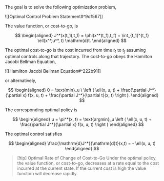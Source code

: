 The goal is to solve the following optimization problem,

![[Optimal Control Problem Statement#^9df567]]

The value function, or cost-to-go, is

$$
\begin{aligned}
	J^*(x(t_1),t_1) = \phi(x^*(t_f),t_f) + \int_{t_1}^{t_f} \ell(x^*,u^*, t) \mathrm{d}t.
\end{aligned}
$$

The optimal cost-to-go is the cost incurred from time $t_1$ to $t_f$ assuming optimal controls along that trajectory.  The cost-to-go obeys the Hamilton Jacobi Bellman Equation,

![[Hamilton Jacobi Bellman Equation#^222b91]]

or alternatively,

$$
\begin{aligned}
	0 = \text{min}_u \ \left ( \ell(x, u, t) + \frac{\partial J^*}{\partial x} f(x, u, t) + \frac{\partial J^*}{\partial t}(x, t) \right ).
\end{aligned}
$$

The corresponding optimal policy is

$$
\begin{aligned}
	u = \pi^*(x, t) = \text{argmin}_u \left ( \ell(x, u, t) + \frac{\partial J^*}{\partial x} f(x, u, t) \right )
\end{aligned}
$$

The optimal control satisfies

$$
\begin{aligned}
	\frac{\mathrm{d}J^*}{\mathrm{d}t}(x,t) = - \ell(x, u, t)
\end{aligned}
$$

> [!tip] Optimal Rate of Change of Cost-to-Go
> Under the optimal policy, the value function, or cost-to-go, decreases at a rate equal to the cost incurred at the current state. If the current cost is high the value function will decrease rapidly.



